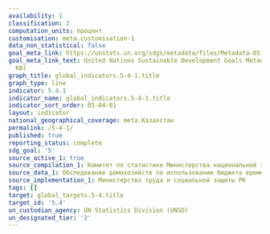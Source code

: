 ```yaml
---
availability: 1
classification: 2
computation_units: процент
customisation: meta.customisation-1
data_non_statistical: false
goal_meta_link: https://unstats.un.org/sdgs/metadata/files/Metadata-05-04-01.pdf
goal_meta_link_text: United Nations Sustainable Development Goals Metadata (PDF 337
  KB)
graph_title: global_indicators.5-4-1.title
graph_type: line
indicator: 5.4.1
indicator_name: global_indicators.5-4-1.title
indicator_sort_order: 05-04-01
layout: indicator
national_geographical_coverage: meta.Казахстан
permalink: /5-4-1/
published: true
reporting_status: complete
sdg_goal: '5'
source_active_1: true
source_compilation_1: Комитет по статистике Министерства национальной экономики РК
source_data_1: Обследование домохозяйств по использованию бюджета времени
source_implementation_1: Министерство труда и социальной защиты РК
tags: []
target: global_targets.5-4.title
target_id: '5.4'
un_custodian_agency: UN Statistics Division (UNSD)
un_designated_tier: '2'
---
```


